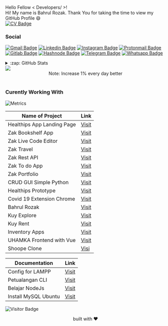 Hello Fellow < Developers/ >! 
<br>
Hi! My name is Bahrul Rozak. Thank You for taking the time to view my GitHub Profile :smile:
<br>
[![CV Badge](https://img.shields.io/badge/-DownloadCV-white?style=plastic&logo=CV&link=https://bahrul-rozak.github.io/CV/images/CV-Bahrul-Rozak.pdf)](https://bahrul-rozak.github.io/CV/images/CV-Bahrul-Rozak.pdf)
<br>
### Social
[![Gmail Badge](https://img.shields.io/badge/-Gmail-white?style=plastic&logo=Gmail&link=mailto:@gmail.com)](mailto:@gmail.com)
[![Linkedin Badge](https://img.shields.io/badge/-LinkedIn-blue?style=plastic&logo=Linkedin&link=https://id.linkedin.com/in/bahrul-rozak-a89317212)](https://id.linkedin.com/in/bahrul-rozak-a89317212) 
[![Instagram Badge](https://img.shields.io/badge/-Instagram-white?style=plastic&logo=instagram&link=https://www.instagram.com/rozak.js/)](https://www.instagram.com/rozak.js/)
[![Protonmail Badge](https://img.shields.io/badge/-Protonmail-white?style=plastic&logo=Protonmail&link=mailto:@protonmail.com)](mailto:@protonmail.com)
[![Gitlab Badge](https://img.shields.io/badge/-Gitlab-white?style=plastic&logo=Gitlab&link=https://gitlab.com/bahrulrozak1453)](https://gitlab.com/bahrulrozak1453)
[![Hashnode Badge](https://img.shields.io/badge/-Hashnode-white?style=plastic&logo=Hashnode&link=https://hashnode.com/@Rozak1453)](https://hashnode.com/@Rozak1453)
[![Telegram Badge](https://img.shields.io/badge/-Telegram-white?style=plastic&logo=Telegram&link=https://t.me/zakcodes)](https://t.me/zakcodes)
[![Whatsapp Badge](https://img.shields.io/badge/-Whatsapp-white?style=plastic&logo=Whatsapp&link=#)](#)
<details>
  <summary>:zap: GitHub Stats</summary>
 
## Statistic Github
<p align="center">
  <a>
    <img align="left" src="https://github-readme-streak-stats.herokuapp.com/?user=Bahrul-Rozak&theme=dark&hide_border=true" alt="Bahrul-Rozak"/>
  </a>
</p>
    
<p><a href="https://github.com/ryo-ma/github-profile-trophy"><img src="https://github-profile-trophy.vercel.app/?username=Bahrul-Rozak&row=2&column=8&margin-w=15&margin-h=15&theme=dracula&no-bg=true&no-frame=true" alt="Bahrul-Rozak" /></a></p>
 
[![Github Stats](https://github-readme-stats.vercel.app/api?username=Bahrul-Rozak&theme=cobalt&show_icons=true)](https://github.com/Bahrul-Rozak)
![Top Langs](https://github-readme-stats.vercel.app/api/top-langs/?username=Bahrul-Rozak&hide=TeX&layout=compact&theme=cobalt)
    
</details>
<div>
    <img src="https://activity-graph.herokuapp.com/graph?username=Bahrul-Rozak&theme=xcode&area=true" />    
</div>
<center>Note: Increase 1% every day better</center> <br>

<h3> Curently Working With </h3>

![Metrics](https://metrics.lecoq.io/Bahrul-Rozak?template=terminal&base.header=0&base.activity=0&base.repositories=0&base.metadata=0&languages=1&languages.limit=8&languages.colors=github&languages.threshold=0%25&config.timezone=America%2FToronto)

| Name of Project  | Link |
| -----  | --- |
| Healthips App Landing Page | [Visit](https://bahrul-rozak.github.io/Healthips-App-Landing-Page/)  |
| Zak Bookshelf App          | [Visit](https://bahrul-rozak.github.io/Zak-Bookshelf-APP/)           |
| Zak Live Code Editor       | [Visit](https://bahrul-rozak.github.io/Zak-Live-Code-Editor/)        |
| Zak Travel                 | [Visit](https://bahrul-rozak.github.io/Home-zakTravel/)              |
| Zak Rest API               | [Visit](https://github.com/Bahrul-Rozak/Zak-Rest-API)                |
| Zak To do App              | [Visit](https://github.com/Bahrul-Rozak/Zak-Todo-Apps)               |
| Zak Portfolio              | [Visit](https://zak-portfolio.netlify.app/)                          |
| CRUD GUI Simple Python     | [Visit](https://github.com/Bahrul-Rozak/CRUD-GUI-Simple-With-Python) |
| Healthips Prototype        | [Visit](https://github.com/Bahrul-Rozak/Healthips_App_Prototype)     |
| Covid 19 Extension Chrome  | [Visit](https://github.com/Bahrul-Rozak/Covid19-Extension-for-Chrome)|
| Bahrul Rozak               | [Visit](https://bahrul-rozak.github.io/)                             |
| Kuy Explore                | [Visit](https://bahrul-rozak.github.io/Kuy-Explore/)                 |
| Kuy Rent                   | [Visit](https://bahrul-rozak.github.io/Kuy-Rent/)                    |
| Inventory Apps             | [Visit](https://github.com/Bahrul-Rozak/Inventory-Apps)              |
| UHAMKA Frontend with Vue   | [Visit](https://brave-leavitt-be7271.netlify.app/)                   |  
| Shoope Clone               | [Visi](https://admiring-visvesvaraya-430e4a.netlify.app/)            |

| Documentation              | Link |
| -----  | --- |
| Config for LAMPP           | [Visit](https://github.com/Bahrul-Rozak/configuration-for-XAMPP)   |
| Petualangan CLI            | [Visit](https://bahrul-rozak.github.io/Petualangan-Command-Line/)  |
| Belajar NodeJs             | [Visit](https://github.com/Bahrul-Rozak/Belajar-Node-JS)           |
| Install MySQL Ubuntu       | [Visit](https://github.com/Bahrul-Rozak/Install-MY-SQL-Ubuntu)     |


![Visitor Badge](https://visitor-badge.laobi.icu/badge?page_id=Bahrul-Rozak)

<!-- [Download My CV](https://bahrul-rozak.github.io/CV/images/CV-Bahrul-Rozak.pdf) -->
<p align="center">
built with ❤️
</p>


